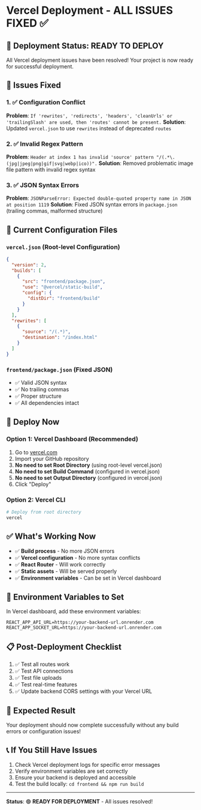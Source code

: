 # Vercel Deployment - ALL ISSUES FIXED ✅

## 🎉 Deployment Status: READY TO DEPLOY

All Vercel deployment issues have been resolved! Your project is now ready for successful deployment.

## 🔧 Issues Fixed

### 1. ✅ Configuration Conflict

**Problem**: `If 'rewrites', 'redirects', 'headers', 'cleanUrls' or 'trailingSlash' are used, then 'routes' cannot be present.`
**Solution**: Updated `vercel.json` to use `rewrites` instead of deprecated `routes`

### 2. ✅ Invalid Regex Pattern

**Problem**: `Header at index 1 has invalid 'source' pattern "/(.*\.(jpg|jpeg|png|gif|svg|webp|ico))".`
**Solution**: Removed problematic image file pattern with invalid regex syntax

### 3. ✅ JSON Syntax Errors

**Problem**: `JSONParseError: Expected double-quoted property name in JSON at position 1119`
**Solution**: Fixed JSON syntax errors in `package.json` (trailing commas, malformed structure)

## 📁 Current Configuration Files

### `vercel.json` (Root-level Configuration)

```json
{
  "version": 2,
  "builds": [
    {
      "src": "frontend/package.json",
      "use": "@vercel/static-build",
      "config": {
        "distDir": "frontend/build"
      }
    }
  ],
  "rewrites": [
    {
      "source": "/(.*)",
      "destination": "/index.html"
    }
  ]
}
```

### `frontend/package.json` (Fixed JSON)

- ✅ Valid JSON syntax
- ✅ No trailing commas
- ✅ Proper structure
- ✅ All dependencies intact

## 🚀 Deploy Now

### Option 1: Vercel Dashboard (Recommended)

1. Go to [vercel.com](https://vercel.com)
2. Import your GitHub repository
3. **No need to set Root Directory** (using root-level vercel.json)
4. **No need to set Build Command** (configured in vercel.json)
5. **No need to set Output Directory** (configured in vercel.json)
6. Click "Deploy"

### Option 2: Vercel CLI

```bash
# Deploy from root directory
vercel
```

## ✅ What's Working Now

- ✅ **Build process** - No more JSON errors
- ✅ **Vercel configuration** - No more syntax conflicts
- ✅ **React Router** - Will work correctly
- ✅ **Static assets** - Will be served properly
- ✅ **Environment variables** - Can be set in Vercel dashboard

## 🔧 Environment Variables to Set

In Vercel dashboard, add these environment variables:

```
REACT_APP_API_URL=https://your-backend-url.onrender.com
REACT_APP_SOCKET_URL=https://your-backend-url.onrender.com
```

## 📋 Post-Deployment Checklist

1. ✅ Test all routes work
2. ✅ Test API connections
3. ✅ Test file uploads
4. ✅ Test real-time features
5. ✅ Update backend CORS settings with your Vercel URL

## 🎯 Expected Result

Your deployment should now complete successfully without any build errors or configuration issues!

## 📞 If You Still Have Issues

1. Check Vercel deployment logs for specific error messages
2. Verify environment variables are set correctly
3. Ensure your backend is deployed and accessible
4. Test the build locally: `cd frontend && npm run build`

---

**Status**: 🟢 **READY FOR DEPLOYMENT** - All issues resolved!
